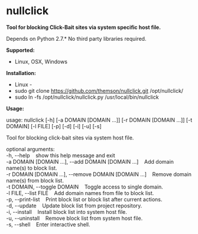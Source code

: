 nullclick
=========

**Tool for blocking Click-Bait sites via system specific host file.**

Depends on Python 2.7.*
No third party libraries required.

**Supported:**
* Linux, OSX, Windows

**Installation:**

- Linux -
- sudo git clone https://github.com/themson/nullclick.git /opt/nullclick/
- sudo ln -fs /opt/nullclick/nullclick.py /usr/local/bin/nullclick

**Usage:**

usage: nullclick [-h] [-a DOMAIN [DOMAIN ...]] [-r DOMAIN [DOMAIN ...]]
                 [-t DOMAIN] [-l FILE] [-p] [-d] [-i] [-u] [-s]
                 

Tool for blocking click-bait sites via system host file.


optional arguments:  
  -h, --help&nbsp;&nbsp;&nbsp;&nbsp;show this help message and exit  
  -a DOMAIN [DOMAIN ...], --add DOMAIN [DOMAIN ...]&nbsp;&nbsp;&nbsp;&nbsp;Add domain name(s) to block list.    
  -r DOMAIN [DOMAIN ...], --remove DOMAIN [DOMAIN ...]&nbsp;&nbsp;&nbsp;&nbsp;Remove domain name(s) from block list.  
  -t DOMAIN, --toggle DOMAIN&nbsp;&nbsp;&nbsp;&nbsp;Toggle access to single domain.  
  -l FILE, --list FILE&nbsp;&nbsp;&nbsp;&nbsp;Add domain names from file to block list.  
  -p, --print-list&nbsp;&nbsp;&nbsp;&nbsp;Print block list or block list after current actions.  
  -d, --update&nbsp;&nbsp;&nbsp;&nbsp;Update block list from project repository.  
  -i, --install&nbsp;&nbsp;&nbsp;&nbsp;Install block list into system host file.  
  -u, --uninstall&nbsp;&nbsp;&nbsp;&nbsp;Remove block list from system host file.  
  -s, --shell&nbsp;&nbsp;&nbsp;&nbsp;Enter interactive shell.  
